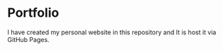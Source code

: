 # Portfolio
I have created my personal website in this repository and It is host it via GitHub Pages.


